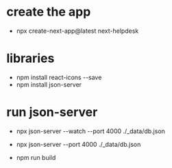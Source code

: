 # create the app
- npx create-next-app@latest next-helpdesk

# libraries
- npm install react-icons --save
- npm install json-server
# run json-server
- npx json-server --watch --port 4000 ./_data/db.json
- npx json-server --port 4000 ./_data/db.json

- npm run build